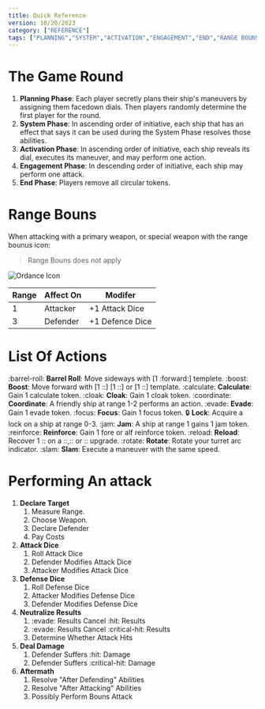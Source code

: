 ```yaml
---
title: Quick Reference
version: 10/20/2023
category: ["REFERENCE"]
tags: ["PLANNING","SYSTEM","ACTIVATION","ENGAGEMENT","END","RANGE BOUNS","ACTIONS","ATTACK"]
---
```


# The Game Round
1. **Planning Phase**: Each player secretly plans their ship's maneuvers by assigning them facedown dials. Then players randomly determine the first player for the round.
2. **System Phase**: In ascending order of initiative, each ship that has an effect that says it can be used during the System Phase resolves those abilities.
3. **Activation Phase**: In ascending order of initiative, each ship reveals its dial, executes its maneuver, and may perform one action.
4. **Engagement Phase**: In descending order of initiative, each ship may perform one attack.
5. **End Phase**: Players remove all circular tokens.

# Range Bouns

When attacking with a primary weapon, or special weapon with the range bounus icon:

> Range Bouns does not apply

![Ordance Icon](Ordnance_Icon.webp)


| Range | Affect On | Modifer | 
| ----- | --------  | ------- |
| 1     | Attacker  | +1 Attack Dice      |
| 3     | Defender  | +1 Defence Dice |

# List Of Actions
:barrel-roll: **Barrel Roll**: Move sideways with [1 :forward:] templete.
:boost: **Boost**: Move forward with [1 ::] [1 ::] or [1 ::] template.
:calculate: **Calculate**: Gain 1 calculate token.
:cloak: **Cloak**: Gain 1 cloak token.
:coordinate: **Coordinate**: A friendly ship at range 1-2 performs an action.
:evade: **Evade**: Gain 1 evade token.
:focus: **Focus**: Gain 1 focus token.
:lock: **Lock**: Acquire a lock on a ship at range 0-3.
:jam: **Jam**: A ship at range 1 gains 1 jam token.
:reinforce: **Reinforce**: Gain 1 fore or alf reinforce token.
:reload: **Reload**: Recover 1 :: on a ::,:: or :: upgrade.
:rotate: **Rotate**: Rotate your turret arc indicator.
:slam: **Slam**: Execute a maneuver with the same speed.

# Performing An attack
1. **Declare Target**
    1. Measure Range.
    1. Choose Weapon.
    1. Declare Defender
    1. Pay Costs
2. **Attack Dice**
    1. Roll Attack Dice
    1. Defender Modifies Attack Dice
    1. Attacker Modifies Attack Dice
3. **Defense Dice**
    1. Roll Defense Dice
    1. Attacker Modifies Defense Dice
    1. Defender Modifies Defense Dice
4. **Neutralize Results**
    1. :evade: Results Cancel :hit: Results
    1. :evade: Results Cancel :critical-hit: Results
    1. Determine Whether Attack Hits
5. **Deal Damage**
    1. Defender Suffers :hit: Damage
    1. Defender Suffers :critical-hit: Damage
6. **Aftermath**
    1. Resolve "After Defending" Abilities
    1. Resolve "After Attacking" Abilities
    1. Possibly Perform Bouns Attack